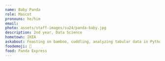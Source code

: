 ```yaml
---
name: Baby Panda
role: Mascot
pronouns: he/him
email:
photo: assets/staff-images/su24/panda-baby.jpg
description: 2nd year, Data Science
hometown: IKEA
askabout: Feasting on bamboo, cuddling, analyzing tabular data in Python
foodemoji: 🍚
food: Panda Express
---
```


